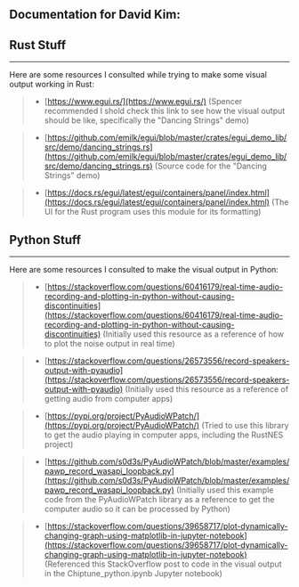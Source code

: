 ## Documentation for David Kim:

## Rust Stuff
---
Here are some resources I consulted while trying to make some visual output working in Rust:

>* [https://www.egui.rs/](https://www.egui.rs/) (Spencer recommended I shold check this link to see how the visual output should be like, specifically the "Dancing Strings" demo)
    
>* [https://github.com/emilk/egui/blob/master/crates/egui_demo_lib/src/demo/dancing_strings.rs](https://github.com/emilk/egui/blob/master/crates/egui_demo_lib/src/demo/dancing_strings.rs) (Source code for the "Dancing Strings" demo)
    
>* [https://docs.rs/egui/latest/egui/containers/panel/index.html](https://docs.rs/egui/latest/egui/containers/panel/index.html) (The UI for the Rust program uses this module for its formatting)

## Python Stuff
---
Here are some resources I consulted to make the visual output in Python:

>* [https://stackoverflow.com/questions/60416179/real-time-audio-recording-and-plotting-in-python-without-causing-discontinuities](https://stackoverflow.com/questions/60416179/real-time-audio-recording-and-plotting-in-python-without-causing-discontinuities) (Initially used this resource as a reference of how to plot the noise output in real time)
    
>* [https://stackoverflow.com/questions/26573556/record-speakers-output-with-pyaudio](https://stackoverflow.com/questions/26573556/record-speakers-output-with-pyaudio) (Initially used this resource as a reference of getting audio from computer apps)
    
>* [https://pypi.org/project/PyAudioWPatch/](https://pypi.org/project/PyAudioWPatch/) (Tried to use this library to get the audio playing in computer apps, including the RustNES project)
    
>* [https://github.com/s0d3s/PyAudioWPatch/blob/master/examples/pawp_record_wasapi_loopback.py](https://github.com/s0d3s/PyAudioWPatch/blob/master/examples/pawp_record_wasapi_loopback.py) (Initially used this example code from the PyAudioWPatch library as a reference to get the computer audio so it can be processed by Python) 

>* [https://stackoverflow.com/questions/39658717/plot-dynamically-changing-graph-using-matplotlib-in-jupyter-notebook](https://stackoverflow.com/questions/39658717/plot-dynamically-changing-graph-using-matplotlib-in-jupyter-notebook) (Referenced this StackOverflow post to code in the visual output in the Chiptune_python.ipynb Jupyter notebook)